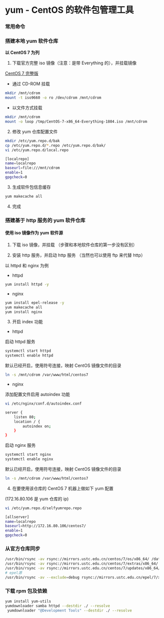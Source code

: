 # yum - CentOS 的软件包管理工具

### 常用命令

### 搭建本地 yum 软件仓库

**以 CentOS 7 为列**

1. 下载官方完整 iso 镜像（注意：是带 Everything 的），并挂载镜像

[CentOS 7 完整版](https://mirrors.aliyun.com/centos/7.5.1804/isos/x86_64/CentOS-7-x86_64-Everything-1804.iso)

+ 通过 CD-ROM 挂载

```sh
mkdir /mnt/cdrom
mount -t iso9660 -o ro /dev/cdrom /mnt/cdrom
```

+ 以文件方式挂载

```sh
mkdir /mnt/cdrom
mount -o loop /tmp/CentOS-7-x86_64-Everything-1804.iso /mnt/cdrom
```

2. 修改 yum 仓库配置文件

```sh
mkdir /etc/yum.repo.d/bak
cp /etc/yum.repo.d/*.repo /etc/yum.repo.d/bak/
vi /etc/yum.repo.d/local.repo

[localrepo]
name=localrepo
baseurl=file:///mnt/cdrom
enable=1
gpgcheck=0
```

3. 生成软件包信息缓存

```sh
yum makecache all
```

4. 完成

### 搭建基于 http 服务的 yum 软件仓库

#### 使用 iso 镜像作为 yum 软件源

1. 下载 iso 镜像，并挂载 （步骤和本地软件仓库的第一步没有区别）

2. 安装 http 服务，并启动 http 服务 （当然也可以使用 ftp 来代替 http）

以 httpd 和 nginx 为例

+ httpd

```sh
yum install httpd -y
```

+ nginx

```sh
yum install epel-release -y
yum makecache all
yum install nginx
```

3. 开启 index 功能

+ httpd

启动 httpd 服务

```sh
systemctl start httpd
systemctl enable httpd
```

默认已经开启，使用符号连接，映射 CentOS 镜像文件的目录

```sh
ln -s /mnt/cdrom /var/www/html/centos7
```

+ nginx

添加配置文件启用 autoindex 功能

```sh
vi /etc/nginx/conf.d/autoindex.conf

server {
	listen 80;
	location / {
		autoindex on;
	}
}
```

启动 nginx 服务

```sh
systemctl start nginx
systemctl enable nginx
```

默认已经开启，使用符号连接，映射 CentOS 镜像文件的目录

```sh
ln -s /mnt/cdrom /var/www/html/centos7
```

4. 在要使用该仓库的 CentOS 7 机器上做如下 yum 配置

(172.16.80.106 是 yum 仓库的 ip)

```sh
vi /etc/yum.repo.d/selfyumrepo.repo

[allserver]
name=localrepo
baseurl=http://172.16.80.106/centos7/
enable=1
gpgcheck=0
```

### 从官方仓库同步

```sh
/usr/bin/rsync -av rsync://mirrors.ustc.edu.cn/centos/7/os/x86_64/ /data/yumrepo/centos/7/os/x86_64/
/usr/bin/rsync -av rsync://mirrors.ustc.edu.cn/centos/7/extras/x86_64/ /data/yumrepo/centos/7/extras/x86_64/
/usr/bin/rsync -av rsync://mirrors.ustc.edu.cn/centos/7/updates/x86_64/ /data/yumrepo/centos/7/updates/x86_64/
# epel源
/usr/bin/rsync -av --exclude=debug rsync://mirrors.ustc.edu.cn/epel/7/x86_64/ /data/yumrepo/epel/7/x86_64/
```

### 下载 rpm 包及依赖

```sh
yum install yum-utils
yumdownloader samba httpd --destdir ./ --resolve
 yumdownloader "@Development Tools" --destdir ./ --resolve
```